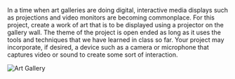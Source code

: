 In a time when art galleries are doing digital, interactive media displays such as projections and video monitors are becoming commonplace. For this project, create a work of art that is to be displayed using a projector on the gallery wall. The theme of the project is open ended as long as it uses the tools and techniques that we have learned in class so far. Your project may incorporate, if desired, a device such as a camera or microphone that captures video or sound to create some sort of interaction.



![Art Gallery](https://integrate-expo.com/wp-content/uploads/2014/06/Sony-installation-1024x5751.jpg)
